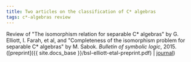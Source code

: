 ```yaml
---
title: Two articles on the classification of C* algebras
tags: c*-algebras review
---
```


Review of "The isomorphism relation for separable C\* algebras" by G. Elliott, I. Farah, et al, and "Completeness of the isomorphism problem for separable C\* algebras" by M. Sabok. *Bulletin of symbolic logic*, 2015. ([preprint]({{ site.docs_base }}/bsl-elliott-etal-preprint.pdf) \| [journal](http://dx.doi.org/10.1017/bsl.2015.33))
